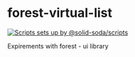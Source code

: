 # forest-virtual-list

[![Scripts sets up by @solid-soda/scripts](https://img.shields.io/static/v1?label=@solid-soda/scripts&color=75ddf4)](https://github.com/solid-soda/scripts)

Expirements with forest - ui library

